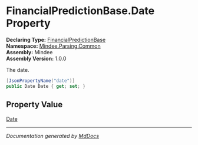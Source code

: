 ﻿<!--  
  <auto-generated>   
    The contents of this file were generated by a tool.  
    Changes to this file may be list if the file is regenerated  
  </auto-generated>   
-->

# FinancialPredictionBase.Date Property

**Declaring Type:** [FinancialPredictionBase](../index.md)  
**Namespace:** [Mindee.Parsing.Common](../../index.md)  
**Assembly:** Mindee  
**Assembly Version:** 1.0.0

The date.

```csharp
[JsonPropertyName("date")]
public Date Date { get; set; }
```

## Property Value

[Date](../../Date/index.md)

___

*Documentation generated by [MdDocs](https://github.com/ap0llo/mddocs)*
